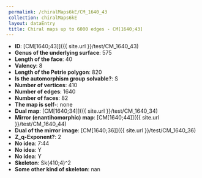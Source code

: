 ```yaml
--- 
 permalink: /chiralMaps6kE/CM_1640_43 
 collection: chiralMaps6kE
 layout: dataEntry
 title: Chiral maps up to 6000 edges - CM[1640;43]
---
```


- **ID**: [CM[1640;43]]({{ site.url }}/test/CM_1640_43)
- **Genus of the underlying surface**: 575
- **Length of the face**: 40
- **Valency**: 8
- **Length of the Petrie polygon**: 820
- **Is the automorphism group solvable?**: S
- **Number of vertices**: 410
- **Number of edges**: 1640
- **Number of faces**: 82
- **The map is self-**: none
- **Dual map**: [CM[1640;34]]({{ site.url }}/test/CM_1640_34)
- **Mirror (enantihomorphic) map**: [CM[1640;44]]({{ site.url }}/test/CM_1640_44)
- **Dual of the mirror image**: [CM[1640;36]]({{ site.url }}/test/CM_1640_36)
- **Z_q-Exponent?**: 2
- **No idea**:  7:44
- **No idea**: Y
- **No idea**: Y
- **Skeleton**: Sk(410;4)^2
- **Some other kind of skeleton**: nan
